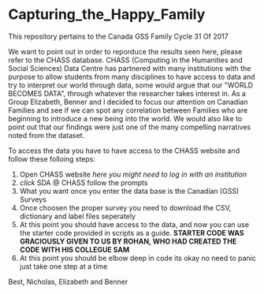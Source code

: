 # Capturing_the_Happy_Family

This repository pertains to the Canada GSS Family Cycle 31 Of 2017

We want to point out in order to reporduce the results seen here, please refer to the CHASS database. CHASS (Computing in the Humanities and Social Sciences) Data Centre has partnered with many institutions with the purpose to allow students from many disciplines to have access to data and try to interpret our world through data, some would argue that our "WORLD BECOMES DATA", through whatever the researcher takes interest in. As a Group Elizabeth, Benner and I decided to focus our attention on Canadian Families and see if we can spot any correlation between Families who are beginning to introduce a new being into the world. We would also like to point out that our findings were just one of the many compelling narratives noted from the dataset.

To access the data you have to have access to the CHASS website and follow these folloing steps:
1) Open CHASS website *here you might need to log in with an institution*
2) *click* SDA @ CHASS follow the prompts
3) What you want once you enter the data base is the Canadian (GSS) Surveys
4) Once choosen the proper survey you need to download the CSV, dictionary and label files seperately
5) At this point you should have access to the data, and now you can use the starter code provided in scripts as a guide. 
        **STARTER CODE WAS GRACIOUSLY GIVEN TO US BY ROHAN, WHO HAD CREATED THE CODE WITH HIS COLLEGUE SAM** 
6) At this point you should be elbow deep in code its okay no need to panic just take one step at a time


Best,
Nicholas, Elizabeth and Benner
